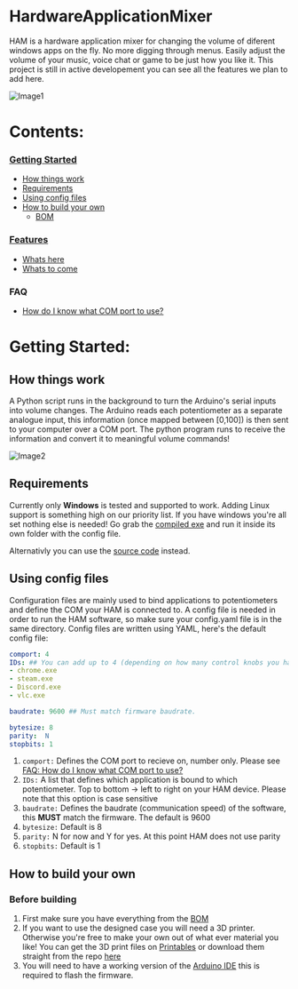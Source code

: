 # HardwareApplicationMixer
HAM is a hardware application mixer for changing the volume of diferent windows apps on the fly. No more digging through menus. Easily adjust the volume of your music, voice chat or game to be just how you like it.  This project is still in active developement you can see all the features we plan to add here.

![Image1](https://user-images.githubusercontent.com/58171274/208287616-4ac56eff-1d69-4b42-90ca-15974aa2479a.jpg)

# Contents:
### [Getting Started](#getting-started)
 - [How things work](#how-things-work)
 - [Requirements](#requirements)
 - [Using config files](#using-config-files)
 - [How to build your own](#how-to-build-your-own)
    - [BOM](#BOM)
### [Features](#features)
 - [Whats here](#whats-here)
 - [Whats to come](#whats-to-come)
### FAQ
 - [How do I know what COM port to use?](#how-do-i-know-what-com-port-to-use)


# Getting Started:

## How things work
A Python script runs in the background to turn the Arduino's serial inputs into volume changes. The Arduino reads each potentiometer as a separate analogue input, this information (once mapped between [0,100]) is then sent to your computer over a COM port. The python program runs to receive the information and convert it to meaningful volume commands!  

![Image2](https://user-images.githubusercontent.com/58171274/208288002-e05144c8-9d7c-4ace-b45a-9c51406f2135.jpg)

## Requirements
Currently only **Windows** is tested and supported to work. Adding Linux support is something high on our priority list.
If you have windows you're all set nothing else is needed! Go grab the [compiled exe](https://github.com/Wilsondotzip/HardwareApplicationMixer/tree/main/Software) and run it inside its own folder with the config file. 

Alternativly you can use the [source code](https://github.com/Wilsondotzip/HardwareApplicationMixer/tree/main/Software/Source) instead. 

## Using config files
Configuration files are mainly used to bind applications to potentiometers and define the COM your HAM is connected to. A config file is needed in order to run the HAM software, so make sure your config.yaml file is in the same directory. Config files are written using YAML, here's the default config file:
```YAML
comport: 4
IDs: ## You can add up to 4 (depending on how many control knobs you have). Top to bottom -> left to right on your HAM device 
- chrome.exe
- steam.exe
- Discord.exe
- vlc.exe

baudrate: 9600 ## Must match firmware baudrate. 

bytesize: 8
parity:  N
stopbits: 1

```
1. `comport:` Defines the COM port to recieve on, number only. Please see [FAQ: How do I know what COM port to use?](#how-do-i-know-what-com-port-to-use)
2. `IDs:` A list that defines which application is bound to which potentiometer. Top to bottom -> left to right on your HAM device. Please note that this option is case sensitive
3. `baudrate:` Defines the baudrate (communication speed) of the software, this **MUST** match the firmware. The default is 9600
4. `bytesize:` Default is 8
5. `parity:` N for now and Y for yes. At this point HAM does not use parity
6. `stopbits:` Default is 1

## How to build your own
### Before building
1. First make sure you have everything from the [BOM](#bom)
2. If you want to use the designed case you will need a 3D printer. Otherwise you're free to make your own out of what ever material you like! You can get the 3D print  files on [Printables](https://www.printables.com/model/342910-ham-low-profile-front-controls-case) or download them straight from the repo [here](https://github.com/Wilsondotzip/HardwareApplicationMixer/tree/main/Models) 
3. You will need to have a working version of the [Arduino IDE](https://www.arduino.cc/en/software) this is required to flash the firmware. 
